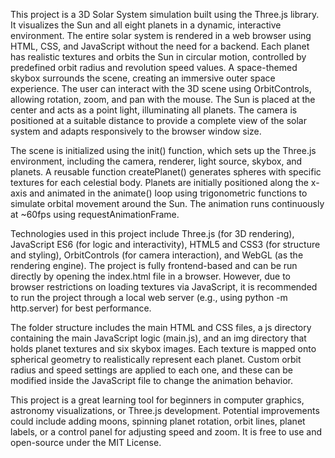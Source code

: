 This project is a 3D Solar System simulation built using the Three.js library. It visualizes the Sun and all eight planets in a dynamic, interactive environment. The entire solar system is rendered in a web browser using HTML, CSS, and JavaScript without the need for a backend. Each planet has realistic textures and orbits the Sun in circular motion, controlled by predefined orbit radius and revolution speed values. A space-themed skybox surrounds the scene, creating an immersive outer space experience. The user can interact with the 3D scene using OrbitControls, allowing rotation, zoom, and pan with the mouse. The Sun is placed at the center and acts as a point light, illuminating all planets. The camera is positioned at a suitable distance to provide a complete view of the solar system and adapts responsively to the browser window size.

The scene is initialized using the init() function, which sets up the Three.js environment, including the camera, renderer, light source, skybox, and planets. A reusable function createPlanet() generates spheres with specific textures for each celestial body. Planets are initially positioned along the x-axis and animated in the animate() loop using trigonometric functions to simulate orbital movement around the Sun. The animation runs continuously at ~60fps using requestAnimationFrame.

Technologies used in this project include Three.js (for 3D rendering), JavaScript ES6 (for logic and interactivity), HTML5 and CSS3 (for structure and styling), OrbitControls (for camera interaction), and WebGL (as the rendering engine). The project is fully frontend-based and can be run directly by opening the index.html file in a browser. However, due to browser restrictions on loading textures via JavaScript, it is recommended to run the project through a local web server (e.g., using python -m http.server) for best performance.

The folder structure includes the main HTML and CSS files, a js directory containing the main JavaScript logic (main.js), and an img directory that holds planet textures and six skybox images. Each texture is mapped onto spherical geometry to realistically represent each planet. Custom orbit radius and speed settings are applied to each one, and these can be modified inside the JavaScript file to change the animation behavior.

This project is a great learning tool for beginners in computer graphics, astronomy visualizations, or Three.js development. Potential improvements could include adding moons, spinning planet rotation, orbit lines, planet labels, or a control panel for adjusting speed and zoom. It is free to use and open-source under the MIT License.
